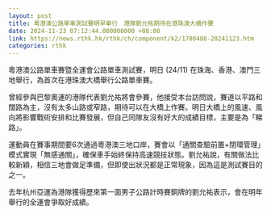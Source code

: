 ```yaml
---
layout: post
title: 粵港澳公路單車測試賽明早舉行　港隊劉允祐期待在港珠澳大橋作賽
date: 2024-11-23 07:12:44.000000000 +08:00
link: https://news.rthk.hk/rthk/ch/component/k2/1780488-20241123.htm
categories: rthk
---
```


粵港澳公路單車賽暨全運會公路單車測試賽，明日 (24/11) 在珠海、香港、澳門三地舉行，為首次在港珠澳大橋舉行公路單車賽。

曾經參與巴黎奧運的港隊代表劉允祐將會參賽，他接受本台訪問說，賽道以平路和闊路為主，沒有太多山路或窄路，期待可以在大橋上作賽。明日大橋上的風速、風向將影響戰術安排和比賽發展，但自己同隊友沒有好大的成績目標，主要是為「睇路」。

運動員在賽事期間要6次通過粵港澳三地口岸，賽會以「通關查驗前置+閉環管理」模式實現「無感通關」，確保車手始終保持高速競技狀態。劉允祐說，有關做法比較新穎，相信三地會做足準備，但即使出狀況都是正常現象，因為這是測試賽目的之一。

去年杭州亞運為港隊獲得歷來第一面男子公路計時賽銅牌的劉允祐表示，會在明年舉行的全運會爭取好成績。
